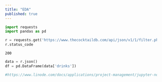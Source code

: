```yaml
---
title: "EDA"
published: true
---
```


```python
import requests
import pandas as pd
```


```python
r = requests.get('https://www.thecocktaildb.com/api/json/v1/1/filter.php?g=Cocktail_glass')
r.status_code
```




    200




```python
data = r.json()
df = pd.DataFrame(data['drinks'])
```


```python
#https://www.linode.com/docs/applications/project-management/jupyter-notebook-on-jekyll/
```


```python

```
